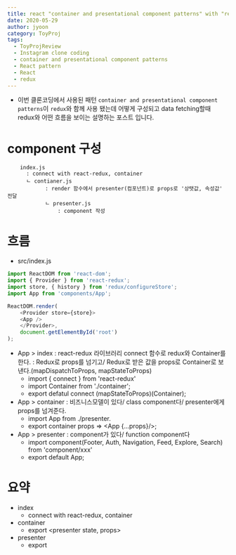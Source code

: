 ```yaml
---
title: react "container and presentational component patterns" with "redux"
date: 2020-05-29
author: jyoon
category: ToyProj
tags:
  - ToyProjReview
  - Instagram clone coding
  - container and presentational component patterns
  - React pattern
  - React
  - redux
---
```

* 이번 클론코딩에서 사용된 패턴 `container and presentational component patterns`이 `redux`와 함께 사용 됐는데 어떻게 구성되고 data fetching할때 redux와 어떤 흐름을 보이는 설명하는 포스트 입니다.


# component 구성
```
	index.js
	  : connect with react-redux, container
	  ㄴ contianer.js
			: render 함수에서 presenter(컴포넌트)로 props로 '상탯값, 속성값' 전달
			ㄴ presenter.js
				: component 작성
```

# 흐름
* src/index.js 
```js
import ReactDOM from 'react-dom';
import { Provider } from 'react-redux';
import store, { history } from 'redux/configureStore';
import App from 'components/App';

ReactDOM.render(
	<Provider store={store}>
    <App />
	</Provider>,
	document.getElementById('root')
);
```

* App > index 
  : react-redux 라이브러리 connect 함수로 redux와 Container를 한다.
  : Redux로 props를 넘기고/ Redux로 받은 값을 props로 Container로 보낸다.(mapDispatchToProps, mapStateToProps)
	- import { connect } from 'react-redux'
	- import Container from './container';
	- export defatul connect (mapStateToProps)(Container);
* App > container 
  : 비즈니스모델이 있다/ class component다/ presenter에게 props를 넘겨준다.
	- import App from ./presenter.
	- export container props => <App {...props}/>;
* App > presenter 
  : component가 있다/ function component다 
	- import component(Footer, Auth, Navigation, Feed, Explore, Search) from 'component/xxx'
	- export default App;

# 요약
* index
  - connect with react-redux, container
* container
  - export <presenter state, props>
* presenter
  - export <template>


# 질문으로 알아본 container and presentational component patterns
1. Feed/index.js "mapDispatchToProps"는 언제 수행되는거지? 
  * Feed/container.js > componentDidMount function에서 index.js에서 전달한 this.pros.getFeed를 수행  

2. Feed/index.js "mapStateToProps"는 언제 수행되는거지? 
  * store가 변경 될때 자동 호출
    - store는 redux파일에 reducer function이 return 될때 호출 된다. 
    - reducer function은 "api actions function"에 fetching response 받은 promise then 부분에서 "dispatch"함수에 의해 호출
  * 정리 
  ```
  * Feed/index.js > mapDispatchToProps
    - getFeed: () => dispatch(photoActions.getFeed())에 의해서 redux api action function 호출

  * photos.js(redux)
    - getFeed function (api action function)
      : dispatch(setFeed(json))에 의해서 reducer function 호출
    - reducer function
      : return으로 store가 업데이트
      : store업데이트로 mapStateToProps 호출
    
  * Feed/index.js > mapStateProps
    - getFeed의 데이터를 state로 전달받는다
    - 전달 받은 state를 연결한 container props로 전달

  ```

	
3. redux > api actions 함수 return에 인자(dispatch, getState)두 개는 어디서 오는거지? 
  * connect HOC(higher Order Component)에서 넘겨준 값이다. 
  * HOC component가 재사용성에서 좋은데 이렇게 개발자가 모르는 value가 parameter로 넘겨 오는것이 단점이다.

4. configureStore.js
	* redux라이브러리의 combineReducers 객체는 리듀서를 합치는 과정이 있다.

# 참고 
* 개념 설명 참고 
[present, container 설명](https://scotch.io/courses/5-essential-react-concepts-to-know-before-learning-redux/presentational-and-container-component-pattern-in-react)
